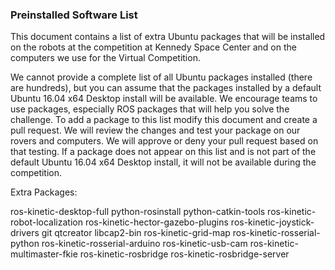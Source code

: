 ### Preinstalled Software List

This document contains a list of extra Ubuntu packages that will be installed on the robots at the competition at Kennedy Space Center and on the computers we use for the Virtual Competition.

We cannot provide a complete list of all Ubuntu packages installed (there are hundreds), but you can assume that the packages installed by a default Ubuntu 16.04 x64 Desktop install will be available. We encourage teams to use packages, especially ROS packages that will help you solve the challenge. To add a package to this list modify this document and create a pull request. We will review the changes and test your package on our rovers and computers. We will approve or deny your pull request based on that testing. If a package does not appear on this list and is not part of the default Ubuntu 16.04 x64 Desktop install, it will not be available during the competition.

Extra Packages:

ros-kinetic-desktop-full
python-rosinstall
python-catkin-tools
ros-kinetic-robot-localization
ros-kinetic-hector-gazebo-plugins
ros-kinetic-joystick-drivers
git
qtcreator
libcap2-bin
ros-kinetic-grid-map
ros-kinetic-rosserial-python 
ros-kinetic-rosserial-arduino
ros-kinetic-usb-cam
ros-kinetic-multimaster-fkie
ros-kinetic-rosbridge
ros-kinetic-rosbridge-server